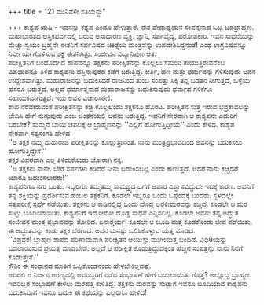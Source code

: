 +++
title = "21 ಮುನಿವಳೀ ಸತಿಯೆನ್ದು"

+++
ಕಾಶ್ಯಪ ಋಷಿ - ಇವನನ್ನು ಕಶ್ಯಪ ಎಂದೂ ಹೇಳುತ್ತಾರೆ. ಈತ ವೇದಾಧ್ಯಯನ ಸಂಪನ್ನನಾದ ಒಬ್ಬ ಬಡಬ್ರಾಹ್ಮಣ. ಮಹಾಭಾರತದ ಆಸ್ತಿಕಪರ್ವದಲ್ಲಿ ಬರುವ ಅಸಾಧಾರಣ ವ್ಯಕ್ತಿ. ಜ್ಞಾನಿ, ಸರ್ಪವೈದ್ಯ, ಪರೋಪಕಾರಿ. ಇವನ ಸಾಧನೆಯನ್ನು ಮೆಚ್ಚು ಸ್ವಯಂ ಬ್ರಹ್ಮನೇ ಈತನಿಗೆ ಸರ್ಪವಿಷದ ಚಿಕಿತ್ಸೆಯ ಮಂತ್ರವನ್ನು ಉಪದೇಶಿಸಿದ್ದನಂತೆ! ಎಂಥ ಉಗ್ರವಿಷವನ್ನೂ ನಿರ್ವೀರ್ಯಗೊಳಿಸುವ ಶಕ್ತಿ ಈತನಿಗಿತ್ತು. ಸಂಜೀವನ ವಿದ್ಯಾನಿಪುಣ ಆತ.  
ಪರೀಕ್ಷಿತನಿಗೆ ಬಂದೊದಗಿದ ಶಾಪವನ್ನೂ ತಕ್ಷಕನು ಪರೀಕ್ಷಿತನನ್ನು ಕೊಲ್ಲಲು ಸಮಯ ಕಾಯುತ್ತಿರುವನೆಂಬ ವಿಷಯವನ್ನೂ ತಿಳಿದ ಕಾಶ್ಯಪನು ಹಸ್ತಿನಾಪುರದ ಕಡೆಗೆ ಬರುತ್ತಿದ್ದ. ಕೀರ್ತಿ, ಹಣ ಮತ್ತು ಧರ್ಮವನ್ನು ಗಳಿಸುವುದು ಅವನ ಉದ್ದೇಶವಾಗಿತ್ತು. ಮಹಾರಾಜನನ್ನು ಬದುಕಿಸಿದರೆ ರಾಜನಿಂದ ತುಂಬ ಸಂಪತ್ತು ಸಿಕ್ಕಿ ತನ್ನ ಬಡತನ ನೀಗುತ್ತದೆ, ಒಳ್ಳೆಯ ಹೆಸರೂ ಬರುತ್ತದೆ. ಅಲ್ಲದೆ ಧರ್ಮಾತ್ಮನಾದ ಮಹಾರಾಜನನ್ನು ಬದುಕಿಸುವುದು ಧರ್ಮದ ಗಳಿಕೆಗೂ ಸಹಾಯಕವಾಗುತ್ತದೆ. ಇದು ಅವನ ವಿಚಾರಸರಣಿ.  
ಶಾಪ ನೆರವೇರುವಂತೆ ಪರೀಕ್ಷಿತನನ್ನು ಕಚ್ಚಿ ಕೊಲ್ಲಲೆಂದು ತಕ್ಷಕನೂ ಹೊರಟ. ಪರೀಕ್ಷಿತನ ಸುತ್ತ ಇರುವ ಭದ್ರಕಾವಲನ್ನು ಛೇದಿಸಿ ಹೇಗೆ ನುಗ್ಗುವುದು ಎಂಬ ಚಿಂತನೆಯಲ್ಲಿ ಅವನು ಬರುತ್ತಿದ್ದ. ಇವನಿಗೆ ನೇರವಾಗಿ ಆ ಕಾಶ್ಯಪನೇ ಎದುರಿಗೆ ಬರಬೇಕೆ? ಸುಮ್ಮನೆ ಬಾಯಿ ಚಪಲಕ್ಕೆ ಆ ಬ್ರಾಹ್ಮಣನನ್ನು ''ಎಲ್ಲಿಗೆ ಹೋಗುತ್ತಿದ್ದೀಯೆ'' ಎಂದು ಕೇಳಿದ. ಕಾಶ್ಯಪ ನೇರವಾಗಿ ಸತ್ಯಸಂಗತಿ ಹೇಳಿದ.  
''ಆ ತಕ್ಷಕ ನಮ್ಮ ಮಹಾರಾಜ ಪರೀಕ್ಷಿತನನ್ನು ಕೊಲ್ಲುತ್ತಾನಂತೆ. ನಾನು ಮಂತ್ರಪ್ರಭಾವದಿಂದ ಅವನನ್ನು ಬದುಕಿಸಲು ಹೋಗುತ್ತಿದ್ದೇನೆ.''  
ತಕ್ಷಕ ವಿವರವಾಗಿ ಎಲ್ಲ ತಿಳಿದುಕೊಂಡು ಜೋರಾಗಿ ನಕ್ಕ.  
''ಆ ತಕ್ಷಕನು ನಾನೇ. ಬೇರೆ ಸರ್ಪಗಳು ಕಡಿದರೆ ನೀನು ಬದುಕಿಸಬಲ್ಲೆ ಎಂದು ಕಾಣುತ್ತದೆ. ಆದರೆ ನಾನು ಕಚ್ಚಿದರೆ ಯಾರೂ ಬದುಕಿಸಲಾರರು!''  
ಕಾಶ್ಯಪನಿಗೂ ನಗು ಬಂತು. ಇಬ್ಬರಿಗೂ ತಮ್ಮತಮ್ಮ ಸಾಮಥ್ರ್ಯದ ಬಗೆಗೆ ಅಪಾರ ವಿಶ್ವಾಸವಿದ್ದುದೇ ಇದಕ್ಕೆ ಕಾರಣ. ಅವನಿಗೆ ತನ್ನ ಶಕ್ತಿಯನ್ನು ಪ್ರದರ್ಶಿಸುವ ಹಂಬಲ ತಕ್ಷಕನಿಗೆ. ಕೂಡಲೇ ಇಬ್ಬರೂ ಒಂದು ಒಪ್ಪಂದಕ್ಕೆ ಬಂದರು. ಸ್ಥಳದಲ್ಲೇ ಸತ್ವಪರೀಕ್ಷೆ ಸ್ಪರ್ಧೆ ನಡೆಯಿತು. ತಕ್ಷಕನು ಆ ಕಾಡಿನಲ್ಲಿದ್ದ ಒಂದು ದೊಡ್ಡ ಅರಳೀಮರವನ್ನು ಕಚ್ಚಿದ. ಕೂಡಲೇ ಆ ಮರ ಸುಟ್ಟು ಬೂದಿಯಾಯಿತು. ಕಾಶ್ಯಪನಿಗೆ ಇದೋನೋ ದೊಡ್ಡ ಸಾಧನೆ ಎನ್ನಿಸಲಿಲ್ಲ. ಕೂಡಲೇ ಅವನು ತನ್ನ ಅದ್ಭುತ ಸಂಜೀವನ ಮಂತ್ರ ಪ್ರಭಾವವನ್ನು ತೋರಿದ. ಏನಾಶ್ಚರ್ಯ! ಕೂಡಲೇ ಆ ಬೂದಿ ಮತ್ತೆ ಕೂಡಕೊಂಡು ಜೀವ ಪಡೆಯಿತು. ಈ ಅದ್ಭುತವನ್ನು ಕಂಡು ತಕ್ಷಕ ಬೆರಗಾದ. ಅವನ ಮನಸ್ಸು ಒಲಿಸಿಕೊಳ್ಳುವ ಯತ್ನ ಮಾಡಿದ.  
''ವಿಪ್ರವರ! ಬ್ರಾಹ್ಮಣ ಶಾಪದ ಪರಿಣಾಮವಾಗಿ ಪರೀಕ್ಷಿತನ ಆಯುಸ್ಸು ಮುಗಿಯುತ್ತ ಬಂದಿದೆ. ವಿಧಿüಯನ್ನು ಬದಲಾಯಿಸುವ ಪ್ರಯತ್ನ ಮಾಡಬೇಡ. ಅಲ್ಲದೆ ಆ ಪರೀಕ್ಷಿತ ಕೊಡುತ್ತಿದ್ದುದಕ್ಕಿಂತ ಹೆಚ್ಚಿನ ಸಂಪತ್ತನ್ನು ನಾನು ನಿನಗೆ ಕೊಡುತ್ತೇನೆ.''  
ಕೌಶಿಕ ಈ ಸಂಧಾನದ ಮಾತಿಗೆ ಒಪ್ಪಿಕೊಂಡನೆಂದು ಹೇಳಬೇಕಿಲ್ಲವಷ್ಟೆ.  
ಅದಿರಲಿ ಆ ನಿರ್ಜನ ಅರಣ್ಯದಲ್ಲಿ ಅವರಿಬ್ಬರಿಗೆ ನಡೆದ ಸಂಭಾಷಣೆ ಹೇಗೆ ಬಯಲಾಯಿತು ಗೊತ್ತೆ? ಅಲ್ಲೊಬ್ಬ ಬ್ರಾಹ್ಮಣ. ಇವರಿಬ್ಬರ ಸಂಭಾಷಣೆ ಕೇಳಲು ಮರಹತ್ತಿ ಕುಳಿತಿದ್ದ. ತಕ್ಷಕನು ಮರವನ್ನು ಸುಟ್ಟಾಗ ಇವನೂ ಬೂದಿಯಾದ ಕಾಶ್ಯಪನು ಬದುಕಿಸಿದಾಗ ಇವನೂ ಬದುಕಿ ಈ ಕಥೆಯನ್ನು ಎಲ್ಲರಿಗೂ ಹೇಳಿದ!